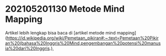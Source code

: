 # 202105201130 Metode Mind Mapping #



Artikel lebih lengkap bisa baca di [artikel metode mind mapping](https://id.wikipedia.org/wiki/Pemetaan_pikiran#:~:text=Pemetaan%20Pikiran%20(bahasa%20Inggris%20Mind,pengembangan%20potensi%20manusia%20dari%20Inggris.),
